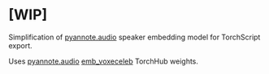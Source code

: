 # [WIP]
Simplification of [pyannote.audio](https://github.com/pyannote/pyannote-audio) speaker embedding model for TorchScript export.

Uses [pyannote.audio](https://github.com/pyannote/pyannote-audio) [emb_voxeceleb](https://raw.githubusercontent.com/pyannote/pyannote-audio-hub/master/models/emb_voxceleb.zip) TorchHub weights.
